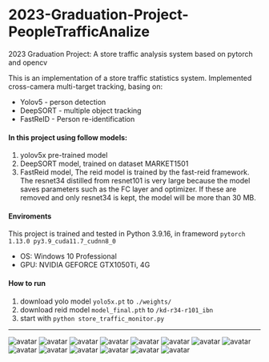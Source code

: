 # 2023-Graduation-Project-PeopleTrafficAnalize
2023 Graduation Project: A store traffic analysis system based on pytorch and opencv

This is an implementation of a store traffic statistics system. Implemented cross-camera multi-target tracking, basing on:
- Yolov5 - person detection
- DeepSORT - multiple object tracking
- FastReID - Person re-identification

#### In this project using follow models:
1. yolov5x pre-trained model
2. DeepSORT model, trained on dataset MARKET1501
3. FastReid model, The reid model is trained by the fast-reid framework. The resnet34 distilled from resnet101 is very large because the model saves parameters such as the FC layer and optimizer. If these are removed and only resnet34 is kept, the model will be more than 30 MB.

#### Enviroments
This project is trained and tested in Python 3.9.16, in frameword `pytorch 1.13.0 py3.9_cuda11.7_cudnn8_0`
- OS: Windows 10 Professional
- GPU: NVIDIA GEFORCE GTX1050Ti, 4G

#### How to run
1. download yolo model `yolo5x.pt` to `./weights/`
2. download reid model `model_final.pth` to `/kd-r34-r101_ibn`
3. start with `python store_traffic_monitor.py`


---

![avatar](./documents/report-hierarchy-CN.png)
![avatar](./documents/Presentation/1.png)
![avatar](./documents/Presentation/2.png)
![avatar](./documents/Presentation/3.png)
![avatar](./documents/Presentation/4.png)
![avatar](./documents/Presentation/5.png)
![avatar](./documents/Presentation/6.png)
![avatar](./documents/Presentation/7.png)
![avatar](./documents/Presentation/8.png)
![avatar](./documents/Presentation/9.png)
![avatar](./documents/Presentation/10.png)
![avatar](./documents/Presentation/11.png)
![avatar](./documents/Presentation/12.png)
![avatar](./documents/Presentation/13.png)